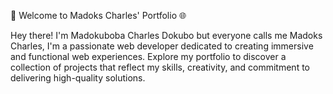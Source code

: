 🚀 Welcome to Madoks Charles' Portfolio 🌐

Hey there! I'm Madokuboba Charles Dokubo but everyone calls me Madoks Charles, I'm a passionate web developer dedicated to creating immersive and functional web experiences. Explore my portfolio to discover a collection of projects that reflect my skills, creativity, and commitment to delivering high-quality solutions.
